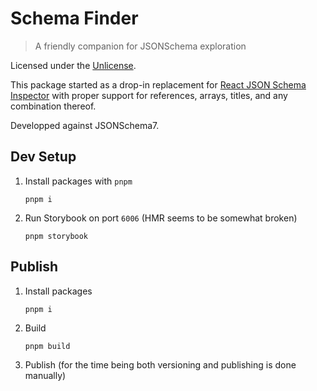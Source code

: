 # Schema Finder

> A friendly companion for JSONSchema exploration

Licensed under the [Unlicense].

This package started as a drop-in replacement for [React JSON Schema Inspector]
with proper support for references, arrays, titles, and any combination thereof.

Developped against JSONSchema7.

## Dev Setup

1. Install packages with `pnpm`
   ```
   pnpm i
   ```
1. Run Storybook on port `6006` (HMR seems to be somewhat broken)
   ```
   pnpm storybook
   ```

## Publish

1. Install packages
   ```
   pnpm i
   ```
1. Build
   ```
   pnpm build
   ```
1. Publish (for the time being both versioning and publishing is done manually)

[react json schema inspector]:
  https://github.com/CarstenWickner/react-jsonschema-inspector
[unlicense]: ./LICENSE
